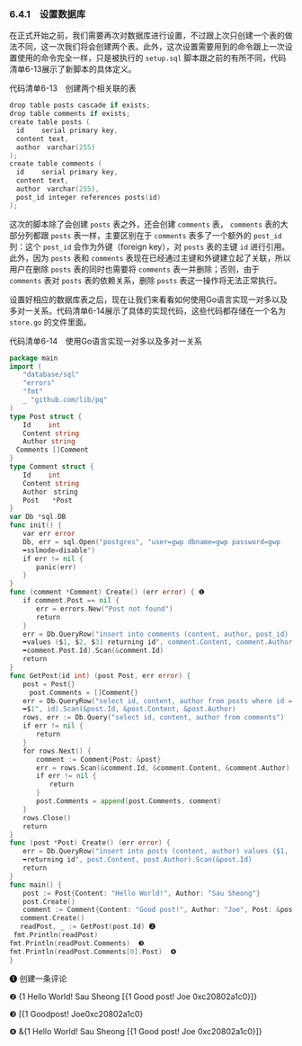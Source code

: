### 6.4.1　设置数据库

在正式开始之前，我们需要再次对数据库进行设置，不过跟上次只创建一个表的做法不同，这一次我们将会创建两个表。此外，这次设置需要用到的命令跟上一次设置使用的命令完全一样，只是被执行的 `setup.sql` 脚本跟之前的有所不同，代码清单6-13展示了新脚本的具体定义。

代码清单6-13　创建两个相关联的表

```go
drop table posts cascade if exists;
drop table comments if exists;
create table posts (
　id　　 serial primary key,
　content text,
　author　varchar(255)
);
create table comments (
　id　　 serial primary key,
　content text,
　author　varchar(255),
　post_id integer references posts(id)
);
```

这次的脚本除了会创建 `posts` 表之外，还会创建 `comments` 表， `comments` 表的大部分列都跟 `posts` 表一样，主要区别在于 `comments` 表多了一个额外的 `post_id` 列：这个 `post_id` 会作为外键（foreign key），对 `posts` 表的主键 `id` 进行引用。此外，因为 `posts` 表和 `comments` 表现在已经通过主键和外键建立起了关联，所以用户在删除 `posts` 表的同时也需要将 `comments` 表一并删除；否则，由于 `comments` 表对 `posts` 表的依赖关系，删除 `posts` 表这一操作将无法正常执行。

设置好相应的数据库表之后，现在让我们来看看如何使用Go语言实现一对多以及多对一关系。代码清单6-14展示了具体的实现代码，这些代码都存储在一个名为 `store.go` 的文件里面。

代码清单6-14　使用Go语言实现一对多以及多对一关系

```go
package main
import (
　　"database/sql"
　　"errors"
　　"fmt"
　　_ "github.com/lib/pq"
)
type Post struct {
　　Id　　 int
　　Content string
　　Author string
　Comments []Comment
}
type Comment struct {
　　Id　　 int
　　Content string
　　Author　string
　　Post　　*Post
}
var Db *sql.DB
func init() {
　　var err error
　　Db, err = sql.Open("postgres", "user=gwp dbname=gwp password=gwp
　　➥sslmode=disable")
　　if err != nil {
　　　　panic(err)
　　}
}
func (comment *Comment) Create() (err error) { ❶
　　if comment.Post == nil {
　　　　err = errors.New("Post not found")
　　　　return
　　}
　　err = Db.QueryRow("insert into comments (content, author, post_id)
　　➥values ($1, $2, $3) returning id", comment.Content, comment.Author,
　　➥comment.Post.Id).Scan(&comment.Id)
　　return
}
func GetPost(id int) (post Post, err error) {
　　post = Post{}
　　　post.Comments = []Comment{}
　　err = Db.QueryRow("select id, content, author from posts where id =
　　➥$1", id).Scan(&post.Id, &post.Content, &post.Author)
　　rows, err := Db.Query("select id, content, author from comments")
　　if err != nil {
　　　　return
　　}
　　for rows.Next() {
　　　　comment := Comment{Post: &post}
　　　　err = rows.Scan(&comment.Id, &comment.Content, &comment.Author)
　　　　if err != nil {
　　　　　　return
　　　　}
　　　　post.Comments = append(post.Comments, comment)
　　}
　　rows.Close()
　　return
}
func (post *Post) Create() (err error) {
　　err = Db.QueryRow("insert into posts (content, author) values ($1, $2)
　　➥returning id", post.Content, post.Author).Scan(&post.Id)
　　return
}
func main() {
　　post := Post{Content: "Hello World!", Author: "Sau Sheong"}
　　post.Create()
　　comment := Comment{Content: "Good post!", Author: "Joe", Post: &post}
　 comment.Create()
　 readPost, _ := GetPost(post.Id) ❷
 fmt.Println(readPost)
fmt.Println(readPost.Comments)  ❸
fmt.Println(readPost.Comments[0].Post)  ❹
}
```

❶ 创建一条评论

❷ {1 Hello World! Sau Sheong [{1 Good post! Joe 0xc20802a1c0}]}

❸ [{1 Goodpost! Joe0xc20802a1c0}

❹ &{1 Hello World! Sau Sheong [{1 Good post! Joe 0xc20802a1c0}]}

